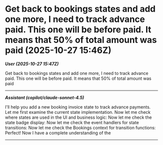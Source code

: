 <!-- Generated by SpecStory -->

<!-- vscode Session a9c76765-d533-4afd-9488-380fdb7728f9 (2025-10-27 15:46Z) -->

# Get back to bookings states and add one more, I need to track advance paid. This one will be before paid. It means that 50% of total amount was paid (2025-10-27 15:46Z)

_**User (2025-10-27 15:47Z)**_

Get back to bookings states and add one more, I need to track advance paid. This one will be before paid. It means that 50% of total amount was paid

---

_**Assistant (copilot/claude-sonnet-4.5)**_

I'll help you add a new booking invoice state to track advance payments. Let me first examine the current state implementation. Now let me check where states are used in the UI and business logic: Now let me check the state badge display: Now let me check the event handlers for state transitions: Now let me check the Bookings context for transition functions: Perfect! Now I have a complete understanding of the 

---

